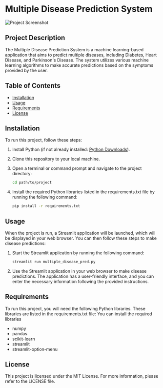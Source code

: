 # Multiple Disease Prediction System

![Project Screenshot](https://your-image-url.com)

## Project Description

The Multiple Disease Prediction System is a machine learning-based application that aims to predict multiple diseases, including Diabetes, Heart Disease, and Parkinson's Disease. The system utilizes various machine learning algorithms to make accurate predictions based on the symptoms provided by the user.

## Table of Contents

- [Installation](#installation)
- [Usage](#usage)
- [Requirements](#requirements)
- [License](#license)

## Installation

To run this project, follow these steps:

1. Install Python (if not already installed: [Python Downloads](https://www.python.org/downloads/)).

2. Clone this repository to your local machine.

3. Open a terminal or command prompt and navigate to the project directory:

   ```bash
   cd path/to/project
   ```

4. Install the required Python libraries listed in the requirements.txt file by running the following command:

   ```bash
   pip install -r requirements.txt
   ```

## Usage

When the project is run, a Streamlit application will be launched, which will be displayed in your web browser. You can then follow these steps to make disease predictions:

1. Start the Streamlit application by running the following command:

   ```bash
   streamlit run multiple_disease_pred.py
   ```

2. Use the Streamlit application in your web browser to make disease predictions. The application has a user-friendly interface, and you can enter the necessary information following the provided instructions.

## Requirements

To run this project, you will need the following Python libraries. These libraries are listed in the requirements.txt file:
You can install the required libraries
- numpy
- pandas
- scikit-learn
- streamlit
- streamlit-option-menu 

## License

This project is licensed under the MIT License. For more information, please refer to the LICENSE file.
